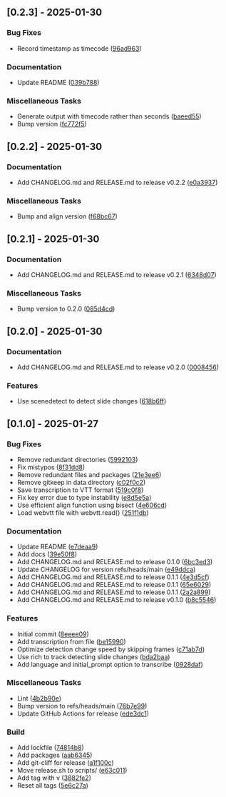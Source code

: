 ## [0.2.3] - 2025-01-30

### Bug Fixes

- Record timestamp as timecode ([96ad963](https://github.com/vince-test-org/changelog-generator-example/commit/96ad963438e6ebb772a4ac88ea795432740798bb))

### Documentation

- Update README ([039b788](https://github.com/vince-test-org/changelog-generator-example/commit/039b7881bc4e8d14d3b5f1638910c2f33739459f))

### Miscellaneous Tasks

- Generate output with timecode rather than seconds ([baeed55](https://github.com/vince-test-org/changelog-generator-example/commit/baeed55c3d55adf249276e9409dc814131595b84))
- Bump version ([fc772f5](https://github.com/vince-test-org/changelog-generator-example/commit/fc772f5917c88fcde0294607eca158b4d8669877))

## [0.2.2] - 2025-01-30

### Documentation

- Add CHANGELOG.md and RELEASE.md to release v0.2.2 ([e0a3937](https://github.com/vince-test-org/changelog-generator-example/commit/e0a3937f12bc6597b022477bd3486cd315894c69))

### Miscellaneous Tasks

- Bump and align version ([f68bc67](https://github.com/vince-test-org/changelog-generator-example/commit/f68bc672a326f11703173c5677bde09df90ace3f))

## [0.2.1] - 2025-01-30

### Documentation

- Add CHANGELOG.md and RELEASE.md to release v0.2.1 ([6348d07](https://github.com/vince-test-org/changelog-generator-example/commit/6348d079c4f1729a60838e5475edec28216a378c))

### Miscellaneous Tasks

- Bump version to 0.2.0 ([085d4cd](https://github.com/vince-test-org/changelog-generator-example/commit/085d4cd03f095ef67a5748e8e3d5c3846ea3ba88))

## [0.2.0] - 2025-01-30

### Documentation

- Add CHANGELOG.md and RELEASE.md to release v0.2.0 ([0008456](https://github.com/vince-test-org/changelog-generator-example/commit/0008456ad78b3ee3a573f472daa4b55c3943d71d))

### Features

- Use scenedetect to detect slide changes ([618b6ff](https://github.com/vince-test-org/changelog-generator-example/commit/618b6ffdfdb7d513c275a26ac32ce447935e5d20))

## [0.1.0] - 2025-01-27

### Bug Fixes

- Remove redundant directories ([5992103](https://github.com/vince-test-org/changelog-generator-example/commit/59921031ef8d5223a8847a653542954b17f7613d))
- Fix mistypos ([8f31dd8](https://github.com/vince-test-org/changelog-generator-example/commit/8f31dd8ed5d25df89e969869d8ba70bf18af01e8))
- Remove redundant files and packages ([21e3ee6](https://github.com/vince-test-org/changelog-generator-example/commit/21e3ee60fdb07cb0695d7d7dbe7faf1e0bcb29e4))
- Remove gitkeep in data directory ([c02f0c2](https://github.com/vince-test-org/changelog-generator-example/commit/c02f0c2c2ff47e6d33fb361ecdd8d64d61a8ae66))
- Save transcription to VTT format ([519c0f8](https://github.com/vince-test-org/changelog-generator-example/commit/519c0f8cedfa7d9e2fd5f34846fcf9cef45914f9))
- Fix key error due to type instability ([e8d5e5a](https://github.com/vince-test-org/changelog-generator-example/commit/e8d5e5ace86c33841b80ab0a4603dd76e1073e1d))
- Use efficient align function using bisect ([4e606cd](https://github.com/vince-test-org/changelog-generator-example/commit/4e606cdcb5ec7f10f93dfd92fd0f5cb0b89edb8f))
- Load webvtt file with webvtt.read() ([251f1db](https://github.com/vince-test-org/changelog-generator-example/commit/251f1db08f0ecddf00f7f3391c40fdd80aa9b71d))

### Documentation

- Update README ([e7deaa9](https://github.com/vince-test-org/changelog-generator-example/commit/e7deaa9712d14e7cb0fe037e9aab5204c4c9d490))
- Add docs ([39e50f8](https://github.com/vince-test-org/changelog-generator-example/commit/39e50f8c676f7f2f0335392be56e4c0c3d520371))
- Add CHANGELOG.md and RELEASE.md to release 0.1.0 ([6bc3ed3](https://github.com/vince-test-org/changelog-generator-example/commit/6bc3ed3c3e2b6cf4db60f41ac31017902f4508e5))
- Update CHANGELOG for version refs/heads/main ([e49ddca](https://github.com/vince-test-org/changelog-generator-example/commit/e49ddca95492520c11043057d74751c83a233baa))
- Add CHANGELOG.md and RELEASE.md to release 0.1.1 ([4e3d5cf](https://github.com/vince-test-org/changelog-generator-example/commit/4e3d5cf24e3e75c0f7529fe0b79c2d3ef4f2a7cb))
- Add CHANGELOG.md and RELEASE.md to release 0.1.1 ([65e6029](https://github.com/vince-test-org/changelog-generator-example/commit/65e60298891f19eba54739d18a2251c2dd991ddf))
- Add CHANGELOG.md and RELEASE.md to release 0.1.1 ([2a2a899](https://github.com/vince-test-org/changelog-generator-example/commit/2a2a89960b0c2c4f3896ffee5cb6f27006e396be))
- Add CHANGELOG.md and RELEASE.md to release v0.1.0 ([b8c5546](https://github.com/vince-test-org/changelog-generator-example/commit/b8c5546b50ba234da7bfb77a3dcaa809a84c5eaf))

### Features

- Initial commit ([8eeee09](https://github.com/vince-test-org/changelog-generator-example/commit/8eeee09b5a93cfb305b9183d04568415590ec36c))
- Add transcription from file ([be15990](https://github.com/vince-test-org/changelog-generator-example/commit/be15990b33fee1a44c1c4c971ff52d65f3040627))
- Optimize detection change speed by skipping frames ([c71ab7d](https://github.com/vince-test-org/changelog-generator-example/commit/c71ab7df2015c9b2266d3928e65d37d37dba31d0))
- Use rich to track detecting slide changes ([bda2baa](https://github.com/vince-test-org/changelog-generator-example/commit/bda2baa6b8df07a87d217ec2454ca7b26600e574))
- Add language and initial_prompt option to transcribe ([0928daf](https://github.com/vince-test-org/changelog-generator-example/commit/0928dafaa62b59957c06e88eeaaeca35586eb2ba))

### Miscellaneous Tasks

- Lint ([4b2b90e](https://github.com/vince-test-org/changelog-generator-example/commit/4b2b90e7e4e668ad099e52637923f222cd6370f8))
- Bump version to refs/heads/main ([76b7e99](https://github.com/vince-test-org/changelog-generator-example/commit/76b7e992e4c660f7d6b24c2fe2d54f9c85f033fa))
- Update GitHub Actions for release ([ede3dc1](https://github.com/vince-test-org/changelog-generator-example/commit/ede3dc16478d569bdbb6a0e93e828d2fc01537d3))

### Build

- Add lockfile ([74814b8](https://github.com/vince-test-org/changelog-generator-example/commit/74814b874b49f787788fff41aadbeefcf7f9bccd))
- Add packages ([aab6345](https://github.com/vince-test-org/changelog-generator-example/commit/aab63450b1bae41cb400db2992061786d3644579))
- Add git-cliff for release ([a1f100c](https://github.com/vince-test-org/changelog-generator-example/commit/a1f100c6e39e44accf1ec07c4d2351061fd461b9))
- Move release.sh to scripts/ ([e63c011](https://github.com/vince-test-org/changelog-generator-example/commit/e63c0116fe200552fafef9c3e157f721b276e4fe))
- Add tag with v ([3882fe2](https://github.com/vince-test-org/changelog-generator-example/commit/3882fe2a69e9152409917b0a05965a5a400cc31d))
- Reset all tags ([5e6c27a](https://github.com/vince-test-org/changelog-generator-example/commit/5e6c27a0430a8d64813fcdd6cb41093031d7946d))

<!-- generated by git-cliff -->

